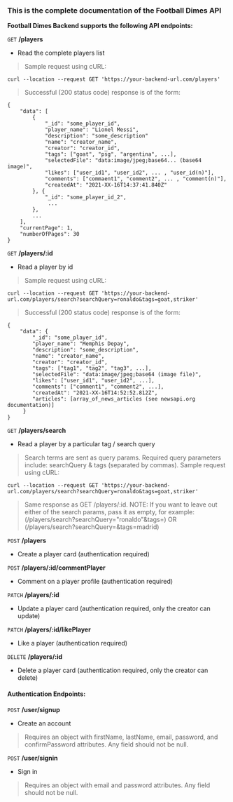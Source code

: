 ### This is the complete documentation of the Football Dimes API

**Football Dimes Backend supports the following API endpoints:**

`GET` **/players**
  - Read the complete players list

> Sample request using cURL:

```
curl --location --request GET 'https://your-backend-url.com/players'
```

> Successful (200 status code) response is of the form:

```
{
    "data": [
        {
            "_id": "some_player_id",
            "player_name": "Lionel Messi",
            "description": "some_description"
            "name": "creator_name",
            "creator": "creator_id",
            "tags": ["goat", "psg", "argentina", ...],
            "selectedFile": "data:image/jpeg;base64... (base64 image)",
            "likes": ["user_id1", "user_id2", ... , "user_id(n)"],
            "comments": ["commaent1", "comment2", ... , "comment(n)"],
            "createdAt": "2021-XX-16T14:37:41.840Z"
        }, {
            "_id": "some_player_id_2",
             ...
        },
        ...
    ],
    "currentPage": 1,
    "numberOfPages": 30
}
```

`GET` **/players/:id**
  - Read a player by id

> Sample request using cURL:
```
curl --location --request GET 'https://your-backend-url.com/players/search?searchQuery=ronaldo&tags=goat,striker'
```

> Successful (200 status code) response is of the form:

```
{
    "data": {
        "_id": "some_player_id",
        "player_name": "Memphis Depay",
        "description": "some_description",
        "name": "creator_name",
        "creator": "creator_id",
        "tags": ["tag1", "tag2", "tag3", ...],
        "selectedFile": "data:image/jpeg;base64 (image file)",
        "likes": ["user_id1", "user_id2", ...],
        "comments": ["comment1", "comment2", ...],
        "createdAt": "2021-XX-16T14:52:52.812Z",
        "articles": [array_of_news_articles (see newsapi.org documentation)]
     }
}
```

`GET` **/players/search**
  - Read a player by a particular tag / search query

> Search terms are sent as query params. Required query parameters include: searchQuery & tags (separated by commas). Sample request using cURL:

```
curl --location --request GET 'https://your-backend-url.com/players/search?searchQuery=ronaldo&tags=goat,striker'
```
> Same response as GET /players/:id. NOTE: If you want to leave out either of the search params, pass it as empty, for example: (/players/search?searchQuery="ronaldo"&tags=) OR (/players/search?searchQuery=&tags=madrid)

`POST` **/players**
  - Create a player card (authentication required)

`POST` **/players/:id/commentPlayer**
  - Comment on a player profile (authentication required)

`PATCH` **/players/:id**
  - Update a player card (authentication required, only the creator can update)

`PATCH` **/players/:id/likePlayer**
  - Like a player (authentication required)

`DELETE` **/players/:id**
  - Delete a player card (authentication required, only the creator can delete)

#### Authentication Endpoints:

`POST` **/user/signup**
  - Create an account
> Requires an object with firstName, lastName, email, password, and confirmPassword attributes. Any field should not be null.

`POST` **/user/signin**
  - Sign in 
> Requires an object with email and password attributes. Any field should not be null.
